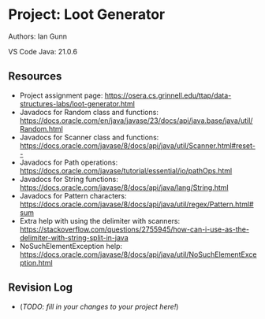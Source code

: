 # Project: Loot Generator

Authors: Ian Gunn

VS Code
Java: 21.0.6

## Resources

*   Project assignment page:
https://osera.cs.grinnell.edu/ttap/data-structures-labs/loot-generator.html
*   Javadocs for Random class and functions:
https://docs.oracle.com/en/java/javase/23/docs/api/java.base/java/util/Random.html
*   Javadocs for Scanner class and functions:
https://docs.oracle.com/javase/8/docs/api/java/util/Scanner.html#reset--
*   Javadocs for Path operations:
https://docs.oracle.com/javase/tutorial/essential/io/pathOps.html
*   Javadocs for String functions:
https://docs.oracle.com/javase/8/docs/api/java/lang/String.html
*   Javadocs for Pattern characters:
https://docs.oracle.com/javase/8/docs/api/java/util/regex/Pattern.html#sum
*   Extra help with using the delimiter with scanners:
https://stackoverflow.com/questions/2755945/how-can-i-use-as-the-delimiter-with-string-split-in-java
*   NoSuchElementException help:
https://docs.oracle.com/javase/8/docs/api/java/util/NoSuchElementException.html


## Revision Log

*   (_TODO: fill in your changes to your project here!_)
